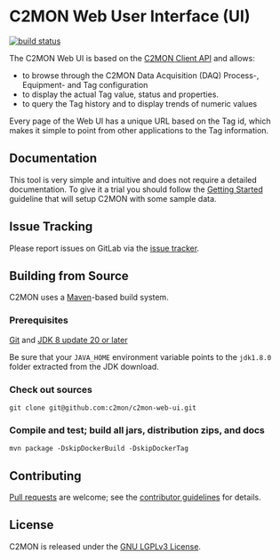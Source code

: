 # C2MON Web User Interface (UI)
[![build status](https://gitlab.cern.ch/c2mon/c2mon-web-ui/badges/master/pipeline.svg)](https://gitlab.cern.ch/c2mon/c2mon-web-ui/commits/master)

The C2MON Web UI is based on the [C2MON Client API] and allows:
- to browse through the C2MON Data Acquisition (DAQ) Process-, Equipment- and Tag configuration
- to display the actual Tag value, status and properties.
- to query the Tag history and to display trends of numeric values

Every page of the Web UI has a unique URL based on the Tag id, which makes it simple to point from other applications to the Tag information.

## Documentation
This tool is very simple and intuitive and does not require a detailed documentation. 
To give it a trial you should follow the [Getting Started] guideline that will setup C2MON with some sample data. 

## Issue Tracking
Please report issues on GitLab via the [issue tracker][].

## Building from Source
C2MON uses a [Maven][]-based build system.

### Prerequisites

[Git][] and [JDK 8 update 20 or later][JDK8 build]

Be sure that your `JAVA_HOME` environment variable points to the `jdk1.8.0` folder
extracted from the JDK download.

### Check out sources
`git clone git@github.com:c2mon/c2mon-web-ui.git`

### Compile and test; build all jars, distribution zips, and docs
`mvn package -DskipDockerBuild -DskipDockerTag`

## Contributing
[Pull requests][] are welcome; see the [contributor guidelines][] for details.

## License
C2MON is released under the [GNU LGPLv3 License][].

[C2MON Client API]: http://c2mon.web.cern.ch/c2mon/docs/latest/user-guide/client-api/
[Getting started]: http://c2mon.web.cern.ch/c2mon/docs/latest/getting-started/
[reference docs]: http://c2mon.web.cern.ch/c2mon/docs/latest/
[issue tracker]: https://gitlab.cern.ch/c2mon/c2mon-web-ui/issues
[Maven]: http://maven.apache.org
[Git]: http://help.github.com/set-up-git-redirect
[JDK8 build]: http://www.oracle.com/technetwork/java/javase/downloads
[Pull requests]: http://help.github.com/send-pull-requests
[contributor guidelines]: /CONTRIBUTING.md
[GNU LGPLv3 License]: /LICENSE
